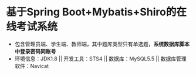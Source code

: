 # 基于Spring Boot+Mybatis+Shiro的在线考试系统
- 包含管理员端、学生端、教师端，其中题库类型只有单选题，**系统数据库脚本中登录密码同账号**
- 环境信息：JDK1.8 || 开发工具：STS4 || 数据库：MySQL5.5 || 数据库管理软件：Navicat
